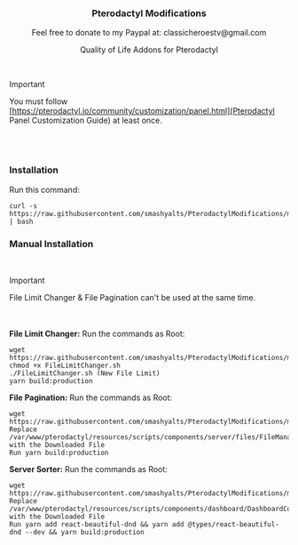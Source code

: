 <h3 align="center">Pterodactyl Modifications</h3>

<p align="center">Feel free to donate to my Paypal at: classicheroestv@gmail.com</p>

<p align="center">Quality of Life Addons for Pterodactyl</p>



<br>

> [!IMPORTANT]
> You must follow [https://pterodactyl.io/community/customization/panel.html](Pterodactyl Panel Customization Guide) at least once.

<br><br>

### Installation
Run this command:
```
curl -s https://raw.githubusercontent.com/smashyalts/PterodactylModifications/main/Installer.sh | bash
```

### Manual Installation
<br>

> [!IMPORTANT]
> File Limit Changer & File Pagination can't be used at the same time.

<br><br>
**File Limit Changer:**
Run the commands as Root:
```
wget https://raw.githubusercontent.com/smashyalts/PterodactylModifications/main/FileLimitChanger.sh
chmod +x FileLimitChanger.sh
./FileLimitChanger.sh (New File Limit)
yarn build:production
```

**File Pagination:**
Run the commands as Root:
```
wget https://raw.githubusercontent.com/smashyalts/PterodactylModifications/main/FileManagerContainer.tsx
Replace /var/www/pterodactyl/resources/scripts/components/server/files/FileManagerContainer.tsx with the Downloaded File
Run yarn build:production
```

**Server Sorter:**
Run the commands as Root:
```
wget https://raw.githubusercontent.com/smashyalts/PterodactylModifications/main/DashboardContainer.tsx
Replace /var/www/pterodactyl/resources/scripts/components/dashboard/DashboardContainer.tsx with the Downloaded File
Run yarn add react-beautiful-dnd && yarn add @types/react-beautiful-dnd --dev && yarn build:production
```
